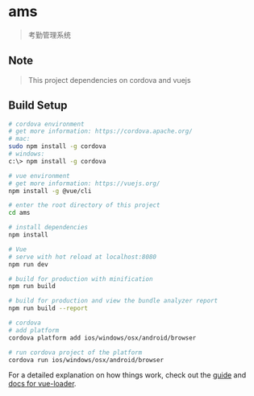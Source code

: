 # ams

> 考勤管理系统

## Note
> This project dependencies on cordova and vuejs

## Build Setup

``` bash
# cordova environment
# get more information: https://cordova.apache.org/
# mac:
sudo npm install -g cordova
# windows:
c:\> npm install -g cordova

# vue environment
# get more information: https://vuejs.org/
npm install -g @vue/cli

# enter the root directory of this project
cd ams

# install dependencies
npm install

# Vue
# serve with hot reload at localhost:8080
npm run dev

# build for production with minification
npm run build

# build for production and view the bundle analyzer report
npm run build --report

# cordova
# add platform
cordova platform add ios/windows/osx/android/browser

# run cordova project of the platform
cordova run ios/windows/osx/android/browser
```



For a detailed explanation on how things work, check out the [guide](http://vuejs-templates.github.io/webpack/) and [docs for vue-loader](http://vuejs.github.io/vue-loader).
